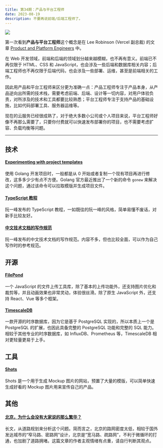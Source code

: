 ```yaml
---
title: 第34期：产品与平台工程师
date: 2023-08-19
description: 不要再说前端/后端工程师了。
---
```


![](/static/weekly/issue-34-cover.jpg)

第一次看到**产品与平台工程师**这个概念是在 Lee Robinson (Vercel 副总裁) 的文章 [Product and Platform Engineers](https://leerob.substack.com/p/product-and-platform-engineers) 中。

在 Web 开发领域，前端和后端的领域划分越来越模糊，也不再有意义。前端已不再仅限于 HTML、CSS 和 JavaScript，也会涉及一些后端和数据库相关内容；后端工程师也不再仅限于后端代码，也会涉及一些部署、运维，甚至是前端相关的工作。

因此用产品和平台工程师来区分更为准确一点：产品工程师专注于产品本身，从产品逆向出所需的技术栈，需要考虑前端、后端、设计等一切内容，对用户体验负责，对所涉及的技术和工具都要比较熟悉；平台工程师专注于支持产品的基础设施，比如代码部署工具、服务器运维等。

现在的云服务已经很成熟了，对于绝大多数小公司或个人项目来说，平台工程师好像不再那么需要了，只要你付费就可以快速发布部署你的项目，也不需要考虑扩容、负载均衡等问题。

<hr />

## 技术

#### [Experimenting with project templates](https://go.dev/blog/gonew)

使用 Golang 开发项目时，一般都是从 0 开始或者复制一个现有项目再进行修改，这多多少少有点不方便。Golang 官方最近推出了一个新的命令 `gonew` 来解决这个问题，通过该命令可以拉取模版并生成项目文件。

#### [TypeScript 教程](https://wangdoc.com/typescript/)

阮一峰发布的 TypeScript 教程，一如既往的阮一峰的风格，简单易懂不废话，对新手比较友好。

#### [中文技术文档的写作规范](https://github.com/ruanyf/document-style-guide)

阮一峰发布的中文技术文档的写作规范。内容不多，但也比较全面，可以作为自己写作时的参考规范。

## 开源

#### [FilePond](https://github.com/pqina/filepond)

一个 JavaScript 的文件上传工具库，除了基本的上传功能外，还支持图片优化和裁剪等，并且动画效果也非常灵动，体验很丝滑。除了原生 JavaScript 外，还支持 React、Vue 等多个框架。

#### [TimescaleDB](https://github.com/timescale/timescaledb)

一款开源的时序数据库，因为它是基于 PostgreSQL 实现的，所以本质上一个是 PostgreSQL 的扩展，也因此具备完整的 PostgreSQL 功能和完整的 SQL 能力。相较于其他专业的时序数据库，如 InfluxDB、Prometheus 等，TimescaleDB 相对更轻量更易于上手。

## 工具

#### [Shots](https://shots.so/)

Shots 是一个用于生成 Mockup 图片的网站，预置了大量的模版，可以简单快速生成好看的 Mockup 图片用来宣传自己的产品。

## 其他

#### [北京，为什么会没有大家说的那么繁华？](https://mp.weixin.qq.com/s/hqIMDADiPDVSWp8EKh5gbw)

长文，从道路规划来分析这个问题。简而言之，北京的路网密度太低，相较于国外发达城市的“窄马路、密路网”设计，北京是“宽马路、疏路网”，不利于微循环的打通，也加剧了道路拥堵。这篇文章的作者主观情绪有点重，请自行判断其观点。
